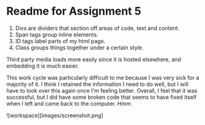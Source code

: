 # Readme for Assignment 5

1. Divs are dividers that section off areas of code, text and content.
2. Span tags group inline elements.
3. ID tags label parts of my html page.
4. Class groups things together under a certain style.

Third party media loads more easily since it is hosted elsewhere, and embedding it is much easier.

This work cycle was particularly difficult to me because I was very sick for a majority of it. I think I retained the information I need to do well, but I will have to look over this again once I'm feeling better.
Overall, I feel that it was successful, but I did have some broken code that seems to have fixed itself when I left and came back to the computer. *Hmm*.

![workspace][images/screenshot.png]

